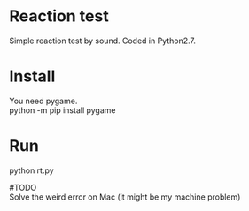 # Reaction test  
Simple reaction test by sound. Coded in Python2.7.
  
# Install  
You need pygame.  
python -m pip install pygame  

# Run
python rt.py

#TODO  
Solve the weird error on Mac (it might be my machine problem)